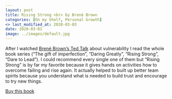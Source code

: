 ```yaml
---
layout: post
title: Rising Strong <br> by Brené Brown
categories: [On my Shelf, Personal Growth]
<> last_modified_at: 2020-03-03
date: 2020-03-01
image: ../images/default.jpg
---
```


After I watched [Brené Brown’s Ted Talk](https://www.ted.com/talks/brene_brown_the_power_of_vulnerability) about vulnerability I read the whole book series (“The gift of imperfection”, “Daring Greatly”, “Rising Strong”, “Dare to Lead”). I could recommend every single one of them but “Rising Strong” is by far my favorite because it gives hands on activities how to overcome failing and rise again. It actually helped to built up better team spirits because you understand what is needed to build trust and encourage to try new things.

[Buy this book](https://www.amazon.com/-/de/Rising-Strong-Ability-Transforms-Parent/dp/081298580X/ref=sr_1_5?__mk_de_DE=%C3%85M%C3%85%C5%BD%C3%95%C3%91&dchild=1&keywords=brene+brown&qid=1591641857&sr=8-5)